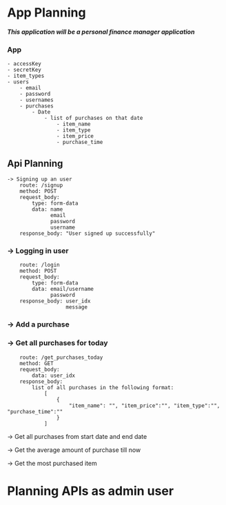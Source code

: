 # App Planning
***This application will be a personal finance manager application***
### **App**

    - accessKey
    - secretKey
    - item_types
    - users
        - email
        - password
        - usernames
        - purchases
            - Date
                - list of purchases on that date
                    - item_name
                    - item_type
                    - item_price
                    - purchase_time

## Api Planning
```
-> Signing up an user
    route: /signup
    method: POST
    request_body:
        type: form-data
        data: name
              email
              password
              username
    response_body: "User signed up successfully"
```

### -> Logging in user

```
    route: /login
    method: POST
    request_body:
        type: form-data
        data: email/username
              password
    response_body: user_idx
                   message
```
### -> Add a purchase

<!-- -> Delete a purchase -->

### -> Get all purchases for today
```
    route: /get_purchases_today
    method: GET
    request_body:
        data: user_idx
    response_body:
        list of all purchases in the following format:
            [
                {
                    "item_name": "", "item_price":"", "item_type":"", "purchase_time":""
                }
            ]
```
-> Get all purchases from start date and end date

-> Get the average amount of purchase till now

-> Get the most purchased item

# Planning APIs as admin user
